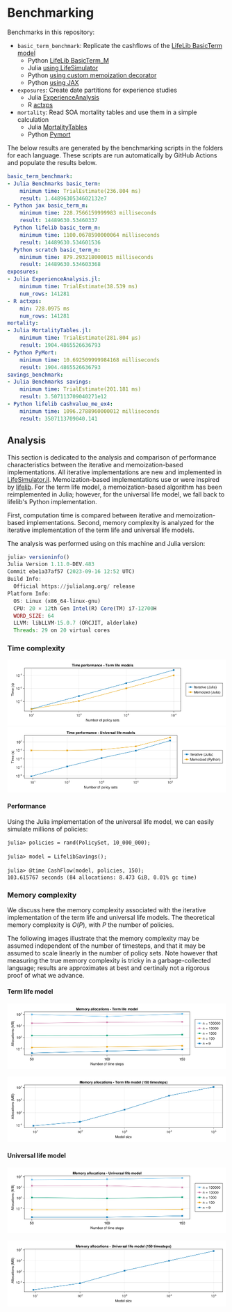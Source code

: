 # Benchmarking

Benchmarks in this repository:

* `basic_term_benchmark`: Replicate the cashflows of the [LifeLib BasicTerm model](https://github.com/lifelib-dev/lifelib/tree/main/lifelib/libraries/basiclife/BasicTerm_M)
    * Python [LifeLib BasicTerm_M](https://github.com/lifelib-dev/lifelib/tree/main/lifelib/libraries/basiclife/BasicTerm_M)
    * Julia [using LifeSimulator](https://github.com/JuliaActuary/LifeSimulator.jl)
    * Python [using custom memoization decorator](https://github.com/actuarialopensource/benchmarks/blob/main/Python/basicterm_scratch.py)
    * Python [using JAX](https://github.com/actuarialopensource/benchmarks/blob/main/Python/basicterm_jax.py)
* `exposures`: Create date partitions for experience studies
    * Julia [ExperienceAnalysis](https://github.com/JuliaActuary/ExperienceAnalysis.jl)
    * R [actxps](https://github.com/mattheaphy/actxps)
* `mortality`: Read SOA mortality tables and use them in a simple calculation
    * Julia [MortalityTables](https://github.com/JuliaActuary/MortalityTables.jl)
    * Python [Pymort](https://github.com/actuarialopensource/pymort)

The below results are generated by the benchmarking scripts in the folders for each language. These scripts are run automatically by GitHub Actions and populate the results below. 
```yaml 
basic_term_benchmark:
- Julia Benchmarks basic_term:
    minimum time: TrialEstimate(236.804 ms)
    result: 1.4489630534602132e7
- Python jax basic_term_m:
    minimum time: 228.7566159999983 milliseconds
    result: 14489630.53460337
  Python lifelib basic_term_m:
    minimum time: 1100.0678590000064 milliseconds
    result: 14489630.534601536
  Python scratch basic_term_m:
    minimum time: 879.293218000015 milliseconds
    result: 14489630.534603368
exposures:
- Julia ExperienceAnalysis.jl:
    minimum time: TrialEstimate(38.539 ms)
    num_rows: 141281
- R actxps:
    min: 728.0975 ms
    num_rows: 141281
mortality:
- Julia MortalityTables.jl:
    minimum time: TrialEstimate(281.804 μs)
    result: 1904.4865526636793
- Python PyMort:
    minimum time: 10.692509999984168 milliseconds
    result: 1904.4865526636793
savings_benchmark:
- Julia Benchmarks savings:
    minimum time: TrialEstimate(201.181 ms)
    result: 3.507113709040271e12
- Python lifelib cashvalue_me_ex4:
    minimum time: 1096.2788960000012 milliseconds
    result: 3507113709040.141
```
## Analysis

This section is dedicated to the analysis and comparison of performance characteristics between the iterative and memoization-based implementations. All iterative implementations are new and implemented in [LifeSimulator.jl](https://github.com/JuliaActuary/LifeSimulator.jl). Memoization-based implementations use or were inspired by [lifelib](https://github.com/lifelib-dev/lifelib). For the term life model, a memoization-based algorithm has been reimplemented in Julia; however, for the universal life model, we fall back to lifelib's Python implementation.

First, computation time is compared between iterative and memoization-based implementations. Second, memory complexity is analyzed for the iterative implementation of the term life and universal life models.

The analysis was performed using on this machine and Julia version:

```julia
julia> versioninfo()
Julia Version 1.11.0-DEV.483
Commit ebe1a37af57 (2023-09-16 12:52 UTC)
Build Info:
  Official https://julialang.org/ release
Platform Info:
  OS: Linux (x86_64-linux-gnu)
  CPU: 20 × 12th Gen Intel(R) Core(TM) i7-12700H
  WORD_SIZE: 64
  LLVM: libLLVM-15.0.7 (ORCJIT, alderlake)
  Threads: 29 on 20 virtual cores
```

### Time complexity

![](Julia/analysis/images/time_complexity_basic_life.png)
![](Julia/analysis/images/time_complexity_universal_life.png)

#### Performance

Using the Julia implementation of the universal life model, we can easily simulate millions of policies:

```julia-repl
julia> policies = rand(PolicySet, 10_000_000);

julia> model = LifelibSavings();

julia> @time CashFlow(model, policies, 150);
103.615767 seconds (84 allocations: 8.473 GiB, 0.01% gc time)
```

### Memory complexity

We discuss here the memory complexity associated with the iterative implementation of the term life and universal life models. The theoretical memory complexity is $O(P)$, with $P$ the number of policies.

The following images illustrate that the memory complexity may be assumed independent of the number of timesteps, and that it may be assumed to scale linearly in the number of policy sets. Note however that measuring the true memory complexity is tricky in a garbage-collected language; results are approximates at best and certinaly not a rigorous proof of what we advance.

#### Term life model

![](Julia/analysis/images/memory_complexity_variable_duration_basic_life.png)

![](Julia/analysis/images/memory_complexity_static_duration_basic_life.png)

#### Universal life model

![](Julia/analysis/images/memory_complexity_variable_duration_universal_life.png)

![](Julia/analysis/images/memory_complexity_static_duration_universal_life.png)
